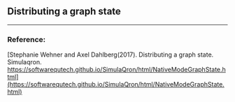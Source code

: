 ## Distributing a graph state

---

### Reference:
[Stephanie Wehner and Axel Dahlberg(2017). Distributing a graph state. Simulaqron.<br>https://softwarequtech.github.io/SimulaQron/html/NativeModeGraphState.html](https://softwarequtech.github.io/SimulaQron/html/NativeModeGraphState.html)

